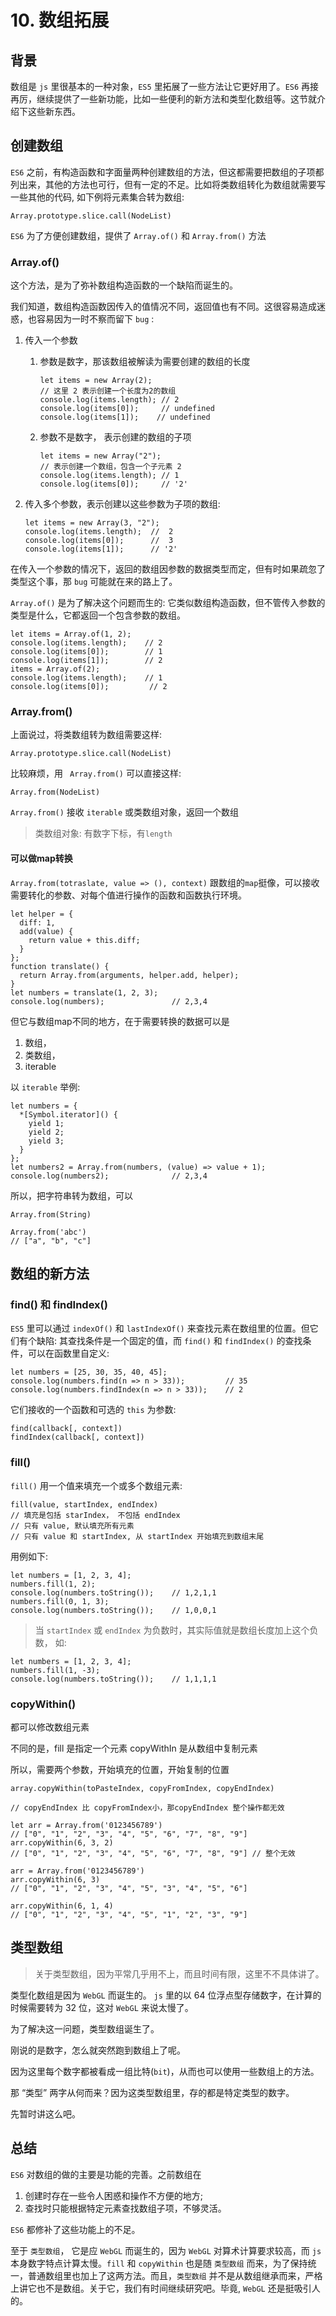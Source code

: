# 10. 数组拓展

## 背景

数组是 `js` 里很基本的一种对象，`ES5` 里拓展了一些方法让它更好用了。`ES6` 再接再厉，继续提供了一些新功能，比如一些便利的新方法和类型化数组等。这节就介绍下这些新东西。 

## 创建数组

`ES6` 之前，有构造函数和字面量两种创建数组的方法，但这都需要把数组的子项都列出来，其他的方法也可行，但有一定的不足。比如将类数组转化为数组就需要写一些其他的代码, 如下例将元素集合转为数组:

```
Array.prototype.slice.call(NodeList)
```


`ES6` 为了方便创建数组，提供了 `Array.of()` 和 `Array.from()` 方法


### Array.of()
这个方法，是为了弥补数组构造函数的一个缺陷而诞生的。

我们知道，数组构造函数因传入的值情况不同，返回值也有不同。这很容易造成迷惑，也容易因为一时不察而留下 `bug` :

1. 传入一个参数
	
	1. 参数是数字，那该数组被解读为需要创建的数组的长度

		```
		let items = new Array(2);
		// 这里 2 表示创建一个长度为2的数组		console.log(items.length); // 2		console.log(items[0]);     // undefined		console.log(items[1]);    // undefined
		```
	2. 参数不是数字， 表示创建的数组的子项

			
		```
		let items = new Array("2");
		// 表示创建一个数组，包含一个子元素 2		console.log(items.length); // 1		console.log(items[0]);     // '2'
		```
2. 传入多个参数，表示创建以这些参数为子项的数组:
	
	```
	let items = new Array(3, "2");	console.log(items.length);  //  2	console.log(items[0]);      //  3	console.log(items[1]);      // '2'
	```		

在传入一个参数的情况下，返回的数组因参数的数据类型而定，但有时如果疏忽了类型这个事，那 `bug` 可能就在来的路上了。

`Array.of()` 是为了解决这个问题而生的: 它类似数组构造函数，但不管传入参数的类型是什么，它都返回一个包含参数的数组。


```
let items = Array.of(1, 2);
console.log(items.length);    // 2
console.log(items[0]);        // 1
console.log(items[1]);        // 2
items = Array.of(2);
console.log(items.length);    // 1
console.log(items[0]);         // 2
```
### Array.from()

上面说过，将类数组转为数组需要这样:

```
Array.prototype.slice.call(NodeList)
```
比较麻烦，用 ` Array.from()` 可以直接这样:

```
Array.from(NodeList)
```

`Array.from()` 接收 `iterable` 或类数组对象，返回一个数组

> 类数组对象: 有数字下标，有`length`


#### 可以做map转换
`Array.from(totraslate, value => (), context)` 跟数组的`map`挺像，可以接收需要转化的参数、对每个值进行操作的函数和函数执行环境。


```
let helper = {
  diff: 1,
  add(value) {
    return value + this.diff;
  }
};
function translate() {
  return Array.from(arguments, helper.add, helper);
}
let numbers = translate(1, 2, 3);
console.log(numbers);               // 2,3,4
```

但它与数组map不同的地方，在于需要转换的数据可以是

1. 数组，
2. 类数组，
3. iterable

以 `iterable` 举例:


```
let numbers = {
  *[Symbol.iterator]() {
    yield 1;
    yield 2;
    yield 3;
  }
};
let numbers2 = Array.from(numbers, (value) => value + 1);
console.log(numbers2);              // 2,3,4
```

所以，把字符串转为数组，可以

```
Array.from(String)

Array.from('abc')
// ["a", "b", "c"]
```

## 数组的新方法

### find() 和 findIndex()
`ES5` 里可以通过 `indexOf()` 和 `lastIndexOf()` 来查找元素在数组里的位置。但它们有个缺陷: 其查找条件是一个固定的值，而 `find()` 和 `findIndex()` 的查找条件，可以在函数里自定义:

```
let numbers = [25, 30, 35, 40, 45];
console.log(numbers.find(n => n > 33));         // 35
console.log(numbers.findIndex(n => n > 33));    // 2
```

它们接收的一个函数和可选的 `this` 为参数:

```
find(callback[, context])
findIndex(callback[, context])
```

### fill()

`fill()` 用一个值来填充一个或多个数组元素:

```
fill(value, startIndex, endIndex)
// 填充是包括 starIndex， 不包括 endIndex
// 只有 value, 默认填充所有元素
// 只有 value 和 startIndex, 从 startIndex 开始填充到数组末尾
```

用例如下:

```
let numbers = [1, 2, 3, 4];
numbers.fill(1, 2);
console.log(numbers.toString());    // 1,2,1,1
numbers.fill(0, 1, 3);
console.log(numbers.toString());    // 1,0,0,1
```

> 当 `startIndex` 或 `endIndex` 为负数时，其实际值就是数组长度加上这个负数， 如:

```
let numbers = [1, 2, 3, 4];
numbers.fill(1, -3);
console.log(numbers.toString());    // 1,1,1,1
```

### copyWithin()

都可以修改数组元素

不同的是，fill 是指定一个元素
copyWithIn 是从数组中复制元素


所以，需要两个参数，开始填充的位置，开始复制的位置


```
array.copyWithin(toPasteIndex, copyFromIndex, copyEndIndex)

// copyEndIndex 比 copyFromIndex小，那copyEndIndex 整个操作都无效
```


```
let arr = Array.from('0123456789')
// ["0", "1", "2", "3", "4", "5", "6", "7", "8", "9"]
arr.copyWithin(6, 3, 2)
// ["0", "1", "2", "3", "4", "5", "6", "7", "8", "9"] // 整个无效

arr = Array.from('0123456789')
arr.copyWithin(6, 3)
// ["0", "1", "2", "3", "4", "5", "3", "4", "5", "6"]

arr.copyWithin(6, 1, 4)
// ["0", "1", "2", "3", "4", "5", "1", "2", "3", "9"]
```



## 类型数组

> 关于类型数组，因为平常几乎用不上，而且时间有限，这里不不具体讲了。

类型化数组是因为 `WebGL` 而诞生的。 `js` 里的以 64 位浮点型存储数字，在计算的时候需要转为 32 位，这对 `WebGL` 来说太慢了。

为了解决这一问题，类型数组诞生了。

刚说的是数字，怎么就突然跑到数组上了呢。

因为这里每个数字都被看成一组比特(`bit`)，从而也可以使用一些数组上的方法。

那 “类型” 两字从何而来？因为这类型数组里，存的都是特定类型的数字。


先暂时讲这么吧。
 



## 总结

`ES6` 对数组的做的主要是功能的完善。之前数组在

1. 创建时存在一些令人困惑和操作不方便的地方;
2. 查找时只能根据特定元素查找数组子项，不够灵活。

`ES6` 都修补了这些功能上的不足。


至于 `类型数组`， 它是应 `WebGL` 而诞生的，因为 `WebGL` 对算术计算要求较高，而 `js` 本身数字特点计算太慢。`fill` 和 `copyWithin` 也是随 `类型数组` 而来，为了保持统一，普通数组里也加上了这两方法。而且，`类型数组` 并不是从数组继承而来，严格上讲它也不是数组。关于它，我们有时间继续研究吧。毕竟, `WebGL` 还是挺吸引人的。

